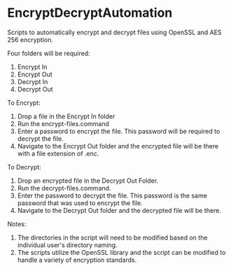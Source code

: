 # EncryptDecryptAutomation
Scripts to automatically encrypt and decrypt files using OpenSSL and AES 256 encryption.

Four folders will be required:
1. Encrypt In
2. Encrypt Out
3. Decrypt In
4. Decrypt Out

To Encrypt:
1. Drop a file in the Encrypt In folder
2. Run the encrypt-files.command
3. Enter a password to encrypt the file. This password will be required to decrypt the file.
4. Navigate to the Encrypt Out folder and the encrypted file will be there with a file extension of .enc.

To Decrypt:
1. Drop an encrypted file in the Decrypt Out Folder.
2. Run the decrypt-files.command.
3. Enter the password to decrypt the file. This password is the same password that was used to encrypt the file.
4. Navigate to the Decrypt Out folder and the decrypted file will be there.

Notes:
1. The directories in the script will need to be modified based on the individual user's directory naming.
3. The scripts utilize the OpenSSL library and the script can be modified to handle a variety of encryption standards.
